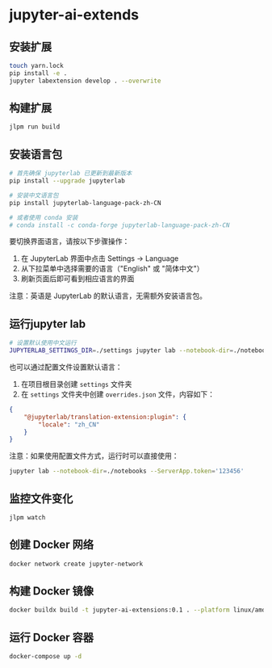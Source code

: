 # jupyter-ai-extends

## 安装扩展

```bash
touch yarn.lock
pip install -e .
jupyter labextension develop . --overwrite
```

## 构建扩展

```bash
jlpm run build
```

## 安装语言包

```bash
# 首先确保 jupyterlab 已更新到最新版本
pip install --upgrade jupyterlab

# 安装中文语言包
pip install jupyterlab-language-pack-zh-CN

# 或者使用 conda 安装
# conda install -c conda-forge jupyterlab-language-pack-zh-CN
```

要切换界面语言，请按以下步骤操作：
1. 在 JupyterLab 界面中点击 Settings → Language
2. 从下拉菜单中选择需要的语言（"English" 或 "简体中文"）
3. 刷新页面后即可看到相应语言的界面

注意：英语是 JupyterLab 的默认语言，无需额外安装语言包。

## 运行jupyter lab

```bash
# 设置默认使用中文运行
JUPYTERLAB_SETTINGS_DIR=./settings jupyter lab --notebook-dir=./notebooks
```

也可以通过配置文件设置默认语言：
1. 在项目根目录创建 `settings` 文件夹
2. 在 `settings` 文件夹中创建 `overrides.json` 文件，内容如下：
```json
{
    "@jupyterlab/translation-extension:plugin": {
        "locale": "zh_CN"
    }
}
```

注意：如果使用配置文件方式，运行时可以直接使用：
```bash
jupyter lab --notebook-dir=./notebooks --ServerApp.token='123456'
```

## 监控文件变化

```bash
jlpm watch
```

## 创建 Docker 网络

```bash
docker network create jupyter-network
```

## 构建 Docker 镜像

```bash
docker buildx build -t jupyter-ai-extensions:0.1 . --platform linux/amd64
```

## 运行 Docker 容器

```bash
docker-compose up -d
```
